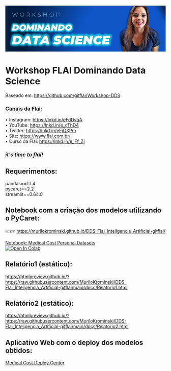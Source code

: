 ![alt text](https://github.com/MuriloKrominski/DDS-Flai_Inteligencia_Artificial-gitflai/blob/main/imagens/DDS-Flai1.jpg?raw=true)
# Workshop FLAI Dominando Data Science 
Baseado em: https://github.com/gitflai/Workshop-DDS

### Canais da Flai:
• Instagram: https://lnkd.in/eFdDvqA<br>
• YouTube: https://lnkd.in/e_cThD4<br>
• Twitter: https://lnkd.in/eEjQXPm<br>
• Site: https://www.flai.com.br/<br>
• Curso da Flai: https://lnkd.in/e_Ff_Zj<br>
### *it's time to flai!*

## Requerimentos:
pandas==1.1.4<br>
pycaret==2.2<br>
streamlit==0.64.0<br>

## Notebook com a criação dos modelos utilizando o PyCaret:
:chart_with_upwards_trend::point_right: https://murilokrominski.github.io/DDS-Flai_Inteligencia_Artificial-gitflai/<br>

[Notebook: Medical Cost Personal Datasets](https://github.com/MuriloKrominski/DDS-Flai_Inteligencia_Artificial-gitflai/blob/main/Dados_de_Custos_Medicos.ipynb)<br>
<a href="https://colab.research.google.com/github/MuriloKrominski/DDS-Flai_Inteligencia_Artificial-gitflai/blob/main/Dados_de_Custos_Medicos.ipynb" target="_parent"><img src="https://colab.research.google.com/assets/colab-badge.svg" alt="Open In Colab"/></a>

## Relatório1 (estático):
https://htmlpreview.github.io/?https://raw.githubusercontent.com/MuriloKrominski/DDS-Flai_Inteligencia_Artificial-gitflai/main/docs/Relatorio1.html

## Relatório2 (estático):
https://htmlpreview.github.io/?https://raw.githubusercontent.com/MuriloKrominski/DDS-Flai_Inteligencia_Artificial-gitflai/main/docs/Relatorio2.html

## Aplicativo Web com o deploy dos modelos obtidos:
[Medical Cost Deploy Center](https://share.streamlit.io/gitflai/workshop-dds/main/medical.py)
